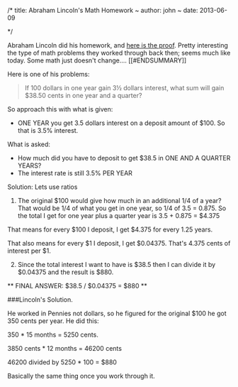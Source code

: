 /*
title: Abraham Lincoln's Math Homework
~
author: john
~
date: 2013-06-09

*/

Abraham Lincoln did his homework, and 
[here is the proof](http://news.yahoo.com/lincoln-math-pages-suggest-more-education-205938985.html). Pretty interesting the type of math problems they worked through back then; seems much like today.  Some math just doesn't change....
[[#ENDSUMMARY]]

Here is one of his problems:
> If 100 dollars in one year gain 3½ dollars interest, what sum will gain $38.50 cents in one year and a quarter?


So approach this with what is given:

* ONE YEAR you get 3.5 dollars interest on a deposit amount of $100.  So that is 3.5% interest.

What is asked:

* How much did you have to deposit to get $38.5 in ONE AND A QUARTER YEARS?
* The interest rate is still 3.5% PER YEAR

Solution:
Lets use ratios

1) The original $100 would give how much in an additional 1/4 of a year? That would be 1/4 of what you get in one year, so 1/4 of 3.5 = 0.875. So the total I get for one year plus a quarter year is 3.5 + 0.875 = $4.375

That means for every $100 I deposit, I get $4.375 for every 1.25 years. 

That also means for every $1 I deposit, I get $0.04375. That's 4.375 cents of interest per $1.

2) Since the total interest I want to have is $38.5 then I can divide it by $0.04375 and the result is $880.

** FINAL ANSWER: $38.5 / $0.04375 = $880 **

###Lincoln's Solution.

He worked in Pennies not dollars, so he figured for the original $100 he got 350 cents per year.  He did this:

350 * 15 months = 5250 cents.

3850 cents * 12 months = 46200 cents

46200 divided by 5250 * 100 = $880

Basically the same thing once you work through it.
